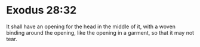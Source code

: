 # Exodus 28:32

It shall have an opening for the head in the middle of it, with a woven binding around the opening, like the opening in a garment, so that it may not tear.
